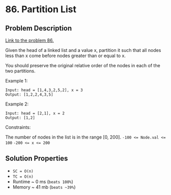 # 86. Partition List

## Problem Description

[Link to the problem 86.](https://leetcode.com/problems/partition-list/description/)

Given the head of a linked list and a value x, partition it such that all nodes less than x come before nodes greater than or equal to x.

You should preserve the original relative order of the nodes in each of the two partitions.

 

Example 1:

```
Input: head = [1,4,3,2,5,2], x = 3
Output: [1,2,2,4,3,5]
```

Example 2:

```
Input: head = [2,1], x = 2
Output: [1,2]
``` 

Constraints:


The number of nodes in the list is in the range [0, 200].
`-100 <= Node.val <= 100`
`-200 <= x <= 200`

## Solution Properties

* `SC = O(n)`
* `TC = O(n)`
* Runtime ~ 0 ms (`beats 100%`)
* Memory ~ 41 mb (`beats ~39%`)